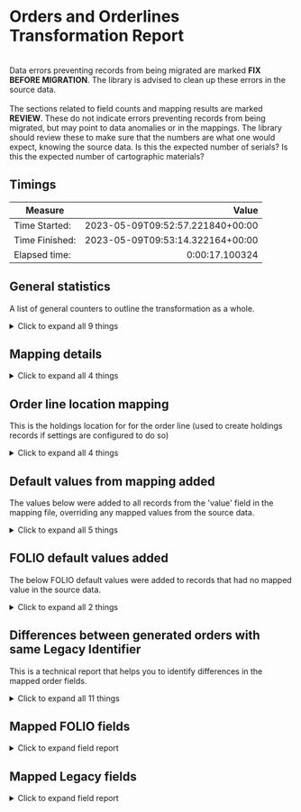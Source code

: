# Orders and Orderlines Transformation Report   
<br/>Data errors preventing records from being migrated are marked **FIX BEFORE MIGRATION**. The library is advised to clean up these errors in the source data.<br/><br/> The sections related to field counts and mapping results are marked **REVIEW**. These do not indicate errors preventing records from being migrated, but may point to data anomalies or in the mappings. The library should review these to make sure that the numbers are what one would expect, knowing the source data. Is this the expected number of serials? Is this the expected number of cartographic materials?
## Timings   
   
Measure | Value   
--- | ---:   
Time Started: | 2023-05-09T09:52:57.221840+00:00   
Time Finished: | 2023-05-09T09:53:14.322164+00:00   
Elapsed time: | 0:00:17.100324   
   
## General statistics    
A list of general counters to outline the transformation as a whole.    
<details><summary>Click to expand all 9 things</summary>     
   
Measure | Count   
--- | ---:   
Bib id not found in list over migrated bibs. | 24   
Empty rows in sierra_orders_with_blanket_orders.tsv | 0   
Notes without content that were discarded. Set some default value if you only intend to set the note title | 8   
Number of files processed | 1   
Orders written to disk | 5   
PO-lines merged into one PO | 3   
Successfully matched Vendor against code | 8   
Total rows in sierra_orders_with_blanket_orders.tsv | 8   
</details>   
   
## Mapping details    
    
<details><summary>Click to expand all 4 things</summary>     
   
Measure | Count   
--- | ---:   
Replaced b in FORM with Physical Resource | 24   
Replaced p in ORD TYPE with Ongoing | 3   
Replaced s in ORD TYPE with One-Time | 5   
</details>   
   
## Order line location mapping    
This is the holdings location for for the order line (used to create holdings records if settings are configured to do so)    
<details><summary>Click to expand all 4 things</summary>     
   
Measure | Count   
--- | ---:   
Unmapped (Default value was set) -- cjos  -> migration | 6   
Unmapped (Default value was set) -- maos  -> migration | 6   
Unmapped (Default value was set) -- masl  -> migration | 12   
</details>   
   
## Default values from mapping added    
The values below were added to all records from the 'value' field in the mapping file, overriding any mapped values from the source data.    
<details><summary>Click to expand all 5 things</summary>     
   
Measure | Count   
--- | ---:   
A migrated note added to notes[0].title | 8   
API added to compositePoLines[0].source | 24   
f5bba0d2-7732-4687-8311-a2cb0eaa12e5 added to notes[0].typeId | 8   
orders added to notes[0].domain | 8   
</details>   
   
## FOLIO default values added    
The below FOLIO default values were added to records that had no mapped value in the source data.    
<details><summary>Click to expand all 2 things</summary>     
   
Measure | Count   
--- | ---:   
 added to notes[0].content | 8   
</details>   
   
## Differences between generated orders with same Legacy Identifier    
This is a technical report that helps you to identify differences in the mapped order fields.     
<details><summary>Click to expand all 11 things</summary>     
   
Measure | Count   
--- | ---:   
root['compositePoLines'][0]['cost']['currency'] | 1   
root['compositePoLines'][0]['cost']['poLineEstimatedPrice'] | 3   
root['compositePoLines'][0]['cost']['quantityPhysical'] | 1   
root['compositePoLines'][0]['id'] | 3   
root['compositePoLines'][0]['instanceId'] | 3   
root['compositePoLines'][0]['locations'][0]['quantity'] | 1   
root['compositePoLines'][0]['titleOrPackage'] | 3   
root['compositePoLines'][1] | 1   
root['metadata']['createdDate'] | 3   
root['metadata']['updatedDate'] | 3   
</details>   

## Mapped FOLIO fields
<details><summary>Click to expand field report</summary>     

FOLIO Field | Mapped | Unmapped  
--- | --- | ---:  
acqUnitIds | 0 (0%) | 8 (100%) 
approvalDate | 0 (0%) | 8 (100%) 
approved | 0 (0%) | 8 (100%) 
approvedById | 0 (0%) | 8 (100%) 
assignedTo | 0 (0%) | 8 (100%) 
billTo | 0 (0%) | 8 (100%) 
closeReason | 0 (0%) | 8 (100%) 
compositePoLines | 8 (100%) | 0 (0%) 
compositePoLines.acquisitionMethod | 8 (100%) | 0 (0%) 
compositePoLines.cost | 8 (100%) | 0 (0%) 
compositePoLines.cost.currency | 8 (100%) | 0 (0%) 
compositePoLines.cost.poLineEstimatedPrice | 8 (100%) | 0 (0%) 
compositePoLines.cost.quantityPhysical | 8 (100%) | 0 (0%) 
compositePoLines.id | 8 (100%) | 0 (0%) 
compositePoLines.instanceId | 8 (100%) | 0 (0%) 
compositePoLines.locations | 8 (100%) | 0 (0%) 
compositePoLines.locations.locationId | 8 (100%) | 0 (0%) 
compositePoLines.locations.quantity | 8 (100%) | 0 (0%) 
compositePoLines.orderFormat | 8 (100%) | 0 (0%) 
compositePoLines.source | 8 (100%) | 0 (0%) 
compositePoLines.titleOrPackage | 8 (100%) | 0 (0%) 
dateOrdered | 0 (0%) | 8 (100%) 
id | 8 (100%) | 0 (0%) 
manualPo | 0 (0%) | 8 (100%) 
metadata | 8 (100%) | 0 (0%) 
metadata.createdByUserId | 8 (100%) | 0 (0%) 
metadata.createdDate | 8 (100%) | 0 (0%) 
metadata.updatedByUserId | 8 (100%) | 0 (0%) 
metadata.updatedDate | 8 (100%) | 0 (0%) 
needReEncumber | 0 (0%) | 8 (100%) 
notes | 0 (0%) | 8 (100%) 
ongoing | 0 (0%) | 8 (100%) 
orderType | 8 (100%) | 0 (0%) 
poNumber | 8 (100%) | 0 (0%) 
poNumberPrefix | 0 (0%) | 8 (100%) 
poNumberSuffix | 0 (0%) | 8 (100%) 
reEncumber | 0 (0%) | 8 (100%) 
shipTo | 0 (0%) | 8 (100%) 
tags | 0 (0%) | 8 (100%) 
template | 0 (0%) | 8 (100%) 
totalEncumbered | 0 (0%) | 8 (100%) 
totalEstimatedPrice | 0 (0%) | 8 (100%) 
totalExpended | 0 (0%) | 8 (100%) 
totalItems | 0 (0%) | 8 (100%) 
vendor | 8 (100%) | 0 (0%) 
workflowStatus | 0 (0%) | 8 (100%) 
</details>   

## Mapped Legacy fields
<details><summary>Click to expand field report</summary>     

Legacy Field | Present | Mapped | Unmapped  
--- | --- | --- | ---:  
BLANKET PO | 32 (400.0%) | 32 (400%) | 0  
COPIES | 24 (300.0%) | 24 (300%) | 0  
FORM | 24 (300.0%) | 24 (300%) | 0  
LOCATION | 24 (300.0%) | 24 (300%) | 0  
ORD TYPE | 32 (400.0%) | 32 (400%) | 0  
RECORD #(BIBLIO) | 24 (300.0%) | 24 (300%) | 0  
TITLE | 24 (300.0%) | 24 (300%) | 0  
VENDOR | 8 (100.0%) | 8 (100%) | 0  
</details>   
